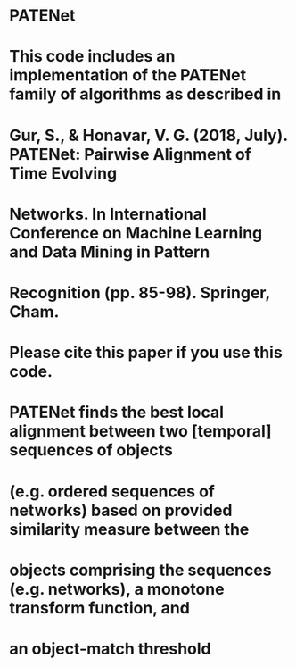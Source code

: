 # PATENet
# 
# This code includes an implementation of the PATENet family of algorithms as described in
#
# Gur, S., & Honavar, V. G. (2018, July). PATENet: Pairwise Alignment of Time Evolving 
# Networks. In International Conference on Machine Learning and Data Mining in Pattern 
# Recognition (pp. 85-98). Springer, Cham.
#
# Please cite this paper if you use this code.
#
#
# PATENet finds the best local alignment between two [temporal] sequences of objects 
# (e.g. ordered sequences of networks) based on provided similarity measure between the 
# objects comprising the sequences (e.g. networks), a monotone transform function, and 
# an object-match threshold
# 
